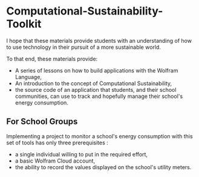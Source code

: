 # Computational-Sustainability-Toolkit

I hope that these materials provide students with an understanding of how to use technology in their pursuit of a more sustainable world. 

To that end, these materials provide:

* A series of lessons on how to build applications with the Wolfram Language,
* An introduction to the concept of Computational Sustainability, 
* the source code of an application that students, and their school communities, can use to track and hopefully manage their school's energy consumption. 

## For School Groups
Implementing a project to monitor a school's energy consumption with this set of tools has only three prerequisites :
* a single individual willing to put in the required effort,
* a basic Wolfram Cloud account,
* the ability to record the values displayed on the school's utility meters.
